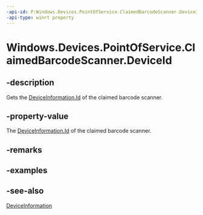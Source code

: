 ----api-id: P:Windows.Devices.PointOfService.ClaimedBarcodeScanner.DeviceId
-api-type: winrt property
---<!-- Property syntaxpublic string DeviceId { get; }--># Windows.Devices.PointOfService.ClaimedBarcodeScanner.DeviceId## -descriptionGets the [DeviceInformation.Id](../windows.devices.enumeration/deviceinformation_id.md) of the claimed barcode scanner.## -property-valueThe [DeviceInformation.Id](../windows.devices.enumeration/deviceinformation_id.md) of the claimed barcode scanner.## -remarks## -examples## -see-also[DeviceInformation](../windows.devices.enumeration/deviceinformation.md)